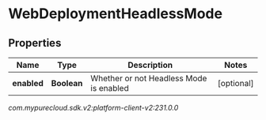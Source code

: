 # WebDeploymentHeadlessMode


## Properties

| Name | Type | Description | Notes |
| ------------ | ------------- | ------------- | ------------- |
| **enabled** | **Boolean** | Whether or not Headless Mode is enabled |  [optional] |




_com.mypurecloud.sdk.v2:platform-client-v2:231.0.0_
